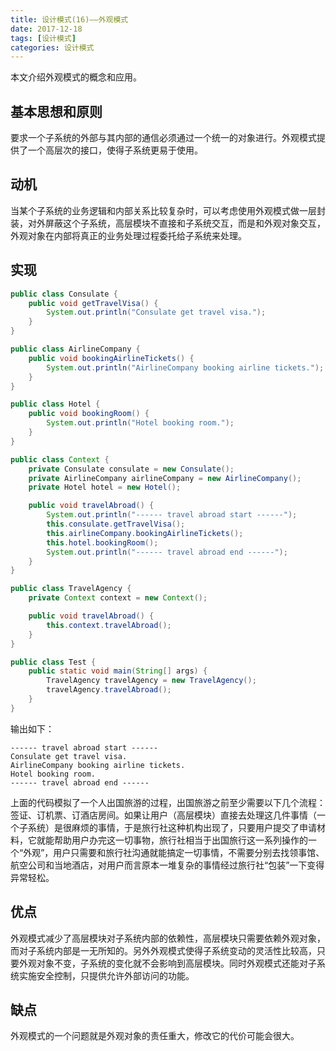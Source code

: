 ```yaml
---
title: 设计模式(16)——外观模式
date: 2017-12-18
tags: [设计模式]
categories: 设计模式
---
```


本文介绍外观模式的概念和应用。

<!--more-->

## 基本思想和原则

要求一个子系统的外部与其内部的通信必须通过一个统一的对象进行。外观模式提供了一个高层次的接口，使得子系统更易于使用。

## 动机

当某个子系统的业务逻辑和内部关系比较复杂时，可以考虑使用外观模式做一层封装，对外屏蔽这个子系统，高层模块不直接和子系统交互，而是和外观对象交互，外观对象在内部将真正的业务处理过程委托给子系统来处理。

## 实现

```Java
public class Consulate {
    public void getTravelVisa() {
        System.out.println("Consulate get travel visa.");
    }
}

public class AirlineCompany {
    public void bookingAirlineTickets() {
        System.out.println("AirlineCompany booking airline tickets.");
    }
}

public class Hotel {
    public void bookingRoom() {
        System.out.println("Hotel booking room.");
    }
}

public class Context {
    private Consulate consulate = new Consulate();
    private AirlineCompany airlineCompany = new AirlineCompany();
    private Hotel hotel = new Hotel();

    public void travelAbroad() {
        System.out.println("------ travel abroad start ------");
        this.consulate.getTravelVisa();
        this.airlineCompany.bookingAirlineTickets();
        this.hotel.bookingRoom();
        System.out.println("------ travel abroad end ------");
    }
}

public class TravelAgency {
    private Context context = new Context();

    public void travelAbroad() {
        this.context.travelAbroad();
    }
}

public class Test {
    public static void main(String[] args) {
        TravelAgency travelAgency = new TravelAgency();
        travelAgency.travelAbroad();
    }
}
```

输出如下：

```
------ travel abroad start ------
Consulate get travel visa.
AirlineCompany booking airline tickets.
Hotel booking room.
------ travel abroad end ------
```

上面的代码模拟了一个人出国旅游的过程，出国旅游之前至少需要以下几个流程：签证、订机票、订酒店房间。如果让用户（高层模块）直接去处理这几件事情（一个子系统）是很麻烦的事情，于是旅行社这种机构出现了，只要用户提交了申请材料，它就能帮助用户办完这一切事物，旅行社相当于出国旅行这一系列操作的一个“外观”，用户只需要和旅行社沟通就能搞定一切事情，不需要分别去找领事馆、航空公司和当地酒店，对用户而言原本一堆复杂的事情经过旅行社“包装”一下变得异常轻松。

## 优点

外观模式减少了高层模块对子系统内部的依赖性，高层模块只需要依赖外观对象，而对子系统内部是一无所知的。另外外观模式使得子系统变动的灵活性比较高，只要外观对象不变，子系统的变化就不会影响到高层模块。同时外观模式还能对子系统实施安全控制，只提供允许外部访问的功能。

## 缺点

外观模式的一个问题就是外观对象的责任重大，修改它的代价可能会很大。

